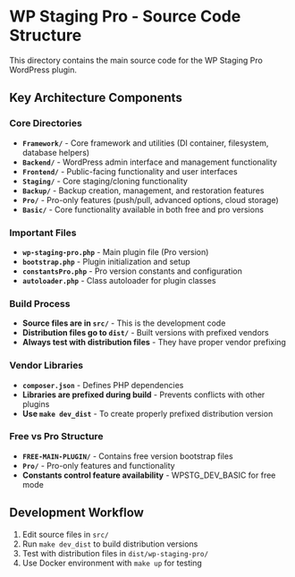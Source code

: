 # WP Staging Pro - Source Code Structure

This directory contains the main source code for the WP Staging Pro WordPress plugin.

## Key Architecture Components

### Core Directories
- **`Framework/`** - Core framework and utilities (DI container, filesystem, database helpers)
- **`Backend/`** - WordPress admin interface and management functionality
- **`Frontend/`** - Public-facing functionality and user interfaces
- **`Staging/`** - Core staging/cloning functionality
- **`Backup/`** - Backup creation, management, and restoration features
- **`Pro/`** - Pro-only features (push/pull, advanced options, cloud storage)
- **`Basic/`** - Core functionality available in both free and pro versions

### Important Files
- **`wp-staging-pro.php`** - Main plugin file (Pro version)
- **`bootstrap.php`** - Plugin initialization and setup
- **`constantsPro.php`** - Pro version constants and configuration
- **`autoloader.php`** - Class autoloader for plugin classes

### Build Process
- **Source files are in `src/`** - This is the development code
- **Distribution files go to `dist/`** - Built versions with prefixed vendors
- **Always test with distribution files** - They have proper vendor prefixing

### Vendor Libraries
- **`composer.json`** - Defines PHP dependencies
- **Libraries are prefixed during build** - Prevents conflicts with other plugins
- **Use `make dev_dist`** - To create properly prefixed distribution version

### Free vs Pro Structure
- **`FREE-MAIN-PLUGIN/`** - Contains free version bootstrap files
- **`Pro/`** - Pro-only features and functionality
- **Constants control feature availability** - WPSTG_DEV_BASIC for free mode

## Development Workflow
1. Edit source files in `src/`
2. Run `make dev_dist` to build distribution versions
3. Test with distribution files in `dist/wp-staging-pro/`
4. Use Docker environment with `make up` for testing